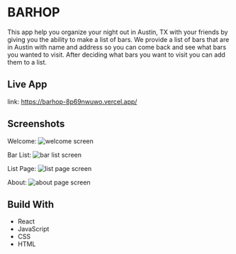 # BARHOP
This app help you organize your night out in Austin, TX with your friends by giving you the ability to make a list of bars. We provide a list of bars that are in Austin with name and address so you can come back and see what bars you wanted to visit. After deciding what bars you want to visit you can add them to a list.

## Live App

link: https://barhop-8p69nwuwo.vercel.app/

## Screenshots

Welcome:
![welcome screen](homepage.png)

Bar List:
![bar list screen](bar_list.png)

List Page:
![list page screen](list_page.png)

About:
![about page screen](about.png)

## Build With
* React
* JavaScript
* CSS
* HTML